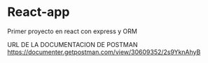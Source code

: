 # React-app
Primer proyecto en react con express y ORM

URL DE LA DOCUMENTACION DE POSTMAN
https://documenter.getpostman.com/view/30609352/2s9YknAhyB
